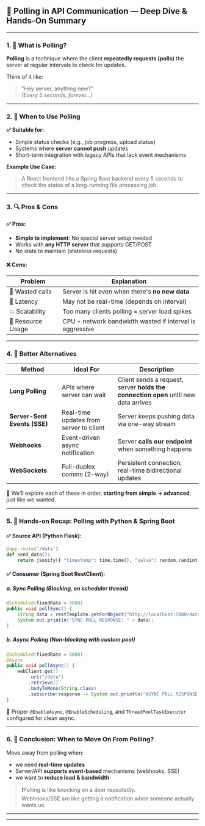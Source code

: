 ## 🔁 Polling in API Communication — Deep Dive & Hands-On Summary

---

### 1. 🧠 What is Polling?

**Polling** is a technique where the client **repeatedly requests (polls)** the server at regular intervals to check for updates.

Think of it like:
> "Hey server, anything new?"  
> *(Every 5 seconds, forever...)*

---

### 2. 🧰 When to Use Polling

**✅ Suitable for:**
- Simple status checks (e.g., job progress, upload status)
- Systems where **server cannot push** updates
- Short-term integration with legacy APIs that lack event mechanisms

**Example Use Case:**
> A React frontend hits a Spring Boot backend every 5 seconds to check the status of a long-running file processing job.

---

### 3. 🔍 Pros & Cons

#### ✅ Pros:
- **Simple to implement**: No special server setup needed
- Works with **any HTTP server** that supports GET/POST
- No state to maintain (stateless requests)

#### ❌ Cons:
| Problem | Explanation |
|--------|-------------|
| 🔁 Wasted calls | Server is hit even when there's **no new data** |
| 🐢 Latency | May not be real-time (depends on interval) |
| 💥 Scalability | Too many clients polling = server load spikes |
| 🔌 Resource Usage | CPU + network bandwidth wasted if interval is aggressive |

---

### 4. 🔄 Better Alternatives

| Method | Ideal For | Description |
|--------|-----------|-------------|
| **Long Polling** | APIs where server can wait | Client sends a request, server **holds the connection open** until new data arrives |
| **Server-Sent Events (SSE)** | Real-time updates from server to client | Server keeps pushing data via one-way stream |
| **Webhooks** | Event-driven async notification | Server **calls our endpoint** when something happens |
| **WebSockets** | Full-duplex comms (2-way) | Persistent connection; real-time bidirectional updates |

🧠 We'll explore each of these in order, **starting from simple → advanced**, just like we wanted.

---

### 5. 🤖 Hands-on Recap: Polling with Python & Spring Boot

#### ✅ Source API (Python Flask):
```python
@app.route('/data')
def send_data():
    return jsonify({ "timestamp": time.time(), "value": random.randint(0, 100) })
```

#### ✅ Consumer (Spring Boot RestClient):
##### a. **Sync Polling** (Blocking, on scheduler thread)
```java
@Scheduled(fixedRate = 5000)
public void pollSync() {
    String data = restTemplate.getForObject("http://localhost:5000/data", String.class);
    System.out.println("SYNC POLL RESPONSE: " + data);
}
```

##### b. **Async Polling** (Non-blocking with custom pool)
```java
@Scheduled(fixedRate = 5000)
@Async
public void pollAsync() {
    webClient.get()
        .uri("/data")
        .retrieve()
        .bodyToMono(String.class)
        .subscribe(response -> System.out.println("ASYNC POLL RESPONSE: " + response));
}
```

🔧 Proper `@EnableAsync`, `@EnableScheduling`, and `ThreadPoolTaskExecutor` configured for clean async.

---

### 6. 🧭 Conclusion: When to Move On From Polling?

Move away from polling when:
- we need **real-time updates**
- Server/API **supports event-based** mechanisms (webhooks, SSE)
- we want to **reduce load & bandwidth**

> ❗️Polling is like knocking on a door repeatedly.  
> Webhooks/SSE are like getting a notification when someone actually wants us.

---


---